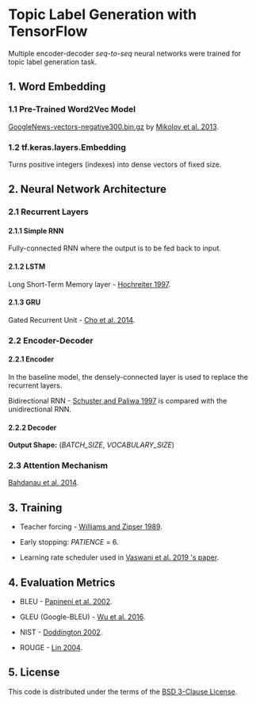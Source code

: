 # Topic Label Generation with TensorFlow

Multiple encoder-decoder _seq-to-seq_ neural networks were trained for topic label generation task.

## 1. Word Embedding

### 1.1 Pre-Trained Word2Vec Model

[GoogleNews-vectors-negative300.bin.gz](https://code.google.com/archive/p/word2vec/) by [Mikolov et al. 2013](https://arxiv.org/abs/1310.4546).

### 1.2 tf.keras.layers.Embedding

Turns positive integers (indexes) into dense vectors of fixed size.

## 2. Neural Network Architecture

### 2.1 Recurrent Layers

#### 2.1.1 Simple RNN

Fully-connected RNN where the output is to be fed back to input.

#### 2.1.2 LSTM

Long Short-Term Memory layer - [Hochreiter 1997](https://www.mitpressjournals.org/doi/10.1162/neco.1997.9.8.1735).

#### 2.1.3 GRU

Gated Recurrent Unit - [Cho et al. 2014](https://arxiv.org/abs/1406.1078).

### 2.2 Encoder-Decoder

#### 2.2.1 Encoder

In the baseline model, the densely-connected layer is used to replace the recurrent layers.

Bidirectional RNN - [Schuster and Paliwa 1997](https://ieeexplore.ieee.org/document/650093) is compared with the unidirectional RNN.

#### 2.2.2 Decoder

**Output Shape:** (_BATCH_SIZE_, _VOCABULARY_SIZE_)

### 2.3 Attention Mechanism

[Bahdanau et al. 2014](https://arxiv.org/abs/1409.0473).

## 3. Training

- Teacher forcing - [Williams and Zipser 1989](https://www.mitpressjournals.org/doi/10.1162/neco.1989.1.2.270).

- Early stopping: _PATIENCE_ = 6.

- Learning rate scheduler used in [Vaswani et al. 2019 's paper](https://arxiv.org/abs/1706.03762).

## 4. Evaluation Metrics

- BLEU - [Papineni et al. 2002](https://www.aclweb.org/anthology/P02-1040/).

- GLEU (Google-BLEU) - [Wu et al. 2016](https://arxiv.org/abs/1609.08144).

- NIST - [Doddington 2002](https://dl.acm.org/citation.cfm?id=1289189.1289273).

- ROUGE - [Lin 2004](https://www.aclweb.org/anthology/W04-1013).

## 5. License

This code is distributed under the terms of the [BSD 3-Clause License](https://github.com/blaisewang/seq2seq-topic-labelling/blob/master/LICENSE).
